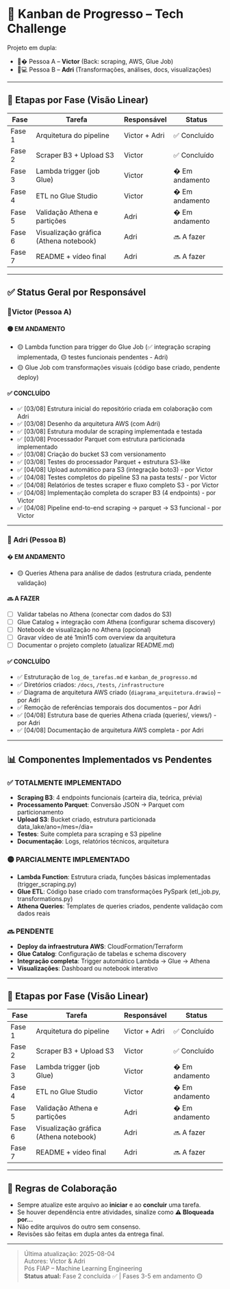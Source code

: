 # 📌 Kanban de Progresso – Tech Challenge
Projeto em dupla:
- 🧑� Pessoa A – **Victor** (Back: scraping, AWS, Glue Job)
- 👩💻 Pessoa B – **Adri** (Transformações, análises, docs, visualizações)

---

## 📆 Etapas por Fase (Visão Linear)
| Fase | Tarefa | Responsável | Status |
|------|--------|-------------|--------|
| Fase 1 | Arquitetura do pipeline | Victor + Adri | ✅ Concluído |
| Fase 2 | Scraper B3 + Upload S3 | Victor | ✅ Concluído |
| Fase 3 | Lambda trigger (job Glue) | Victor | � Em andamento |
| Fase 4 | ETL no Glue Studio | Victor | � Em andamento |
| Fase 5 | Validação Athena e partições | Adri | � Em andamento |
| Fase 6 | Visualização gráfica (Athena notebook) | Adri | 🔜 A fazer |
| Fase 7 | README + vídeo final | Adri | 🔜 A fazer |

---

## ✅ Status Geral por Responsável
### 🔹Victor (Pessoa A)

#### 🟡 EM ANDAMENTO
- 🟡 Lambda function para trigger do Glue Job (✅ integração scraping implementada, 🟡 testes funcionais pendentes - Adri)
- 🟡 Glue Job com transformações visuais (código base criado, pendente deploy)

#### ✅ CONCLUÍDO
- ✅ [03/08] Estrutura inicial do repositório criada em colaboração com Adri
- ✅ [03/08] Desenho da arquitetura AWS (com Adri)
- ✅ [03/08] Estrutura modular de scraping implementada e testada
- ✅ [03/08] Processador Parquet com estrutura particionada implementado
- ✅ [03/08] Criação do bucket S3 com versionamento
- ✅ [03/08] Testes do processador Parquet + estrutura S3-like
- ✅ [04/08] Upload automático para S3 (integração boto3) - por Victor
- ✅ [04/08] Testes completos do pipeline S3 na pasta tests/ - por Victor
- ✅ [04/08] Relatórios de testes scraper e fluxo completo S3 - por Victor
- ✅ [04/08] Implementação completa do scraper B3 (4 endpoints) - por Victor
- ✅ [04/08] Pipeline end-to-end scraping → parquet → S3 funcional - por Victor

---

### 🔹 Adri (Pessoa B)
#### � EM ANDAMENTO
- 🟡 Queries Athena para análise de dados (estrutura criada, pendente validação)

#### 🔜 A FAZER
- [ ] Validar tabelas no Athena (conectar com dados do S3)
- [ ] Glue Catalog + integração com Athena (configurar schema discovery)
- [ ] Notebook de visualização no Athena (opcional)
- [ ] Gravar vídeo de até 1min15 com overview da arquitetura
- [ ] Documentar o projeto completo (atualizar README.md)

#### ✅ CONCLUÍDO
- ✅ Estruturação de `log_de_tarefas.md` e `kanban_de_progresso.md`
- ✅ Diretórios criados: `/docs`, `/tests`, `/infrastructure`
- ✅ Diagrama de arquitetura AWS criado (`diagrama_arquitetura.drawio`) – por Adri
- ✅ Remoção de referências temporais dos documentos – por Adri
- ✅ [04/08] Estrutura base de queries Athena criada (queries/, views/) - por Adri
- ✅ [04/08] Documentação de arquitetura AWS completa - por Adri

---

## 📊 Componentes Implementados vs Pendentes

### ✅ **TOTALMENTE IMPLEMENTADO**
- **Scraping B3**: 4 endpoints funcionais (carteira dia, teórica, prévia)
- **Processamento Parquet**: Conversão JSON → Parquet com particionamento
- **Upload S3**: Bucket criado, estrutura particionada data_lake/ano=/mes=/dia=
- **Testes**: Suite completa para scraping e S3 pipeline
- **Documentação**: Logs, relatórios técnicos, arquitetura

### 🟡 **PARCIALMENTE IMPLEMENTADO**
- **Lambda Function**: Estrutura criada, funções básicas implementadas (trigger_scraping.py)
- **Glue ETL**: Código base criado com transformações PySpark (etl_job.py, transformations.py)
- **Athena Queries**: Templates de queries criados, pendente validação com dados reais

### 🔜 **PENDENTE**
- **Deploy da infraestrutura AWS**: CloudFormation/Terraform
- **Glue Catalog**: Configuração de tabelas e schema discovery
- **Integração completa**: Trigger automático Lambda → Glue → Athena
- **Visualizações**: Dashboard ou notebook interativo

---

## 📆 Etapas por Fase (Visão Linear)
| Fase | Tarefa | Responsável | Status |
|------|--------|-------------|--------|
| Fase 1 | Arquitetura do pipeline | Victor + Adri | ✅ Concluído |
| Fase 2 | Scraper B3 + Upload S3 | Victor | ✅ Concluído |
| Fase 3 | Lambda trigger (job Glue) | Victor | � Em andamento |
| Fase 4 | ETL no Glue Studio | Victor | � Em andamento |
| Fase 5 | Validação Athena e partições | Adri | � Em andamento |
| Fase 6 | Visualização gráfica (Athena notebook) | Adri | 🔜 A fazer |
| Fase 7 | README + vídeo final | Adri | 🔜 A fazer |

---

## 🛑 Regras de Colaboração
- Sempre atualize este arquivo ao **iniciar** e ao **concluir** uma tarefa.
- Se houver dependência entre atividades, sinalize como **⚠ Bloqueada por...**
- Não edite arquivos do outro sem consenso.
- Revisões são feitas em dupla antes da entrega final.

---

> Última atualização: 2025-08-04  
> Autores: Victor & Adri  
> Pós FIAP – Machine Learning Engineering  
> **Status atual:** Fase 2 concluída ✅ | Fases 3-5 em andamento 🟡